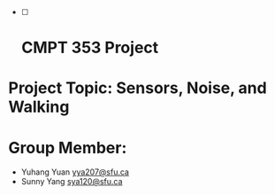 - [ ] # CMPT 353 Project

# Project Topic: Sensors, Noise, and Walking


# Group Member:
- Yuhang Yuan yya207@sfu.ca
- Sunny Yang sya120@sfu.ca
